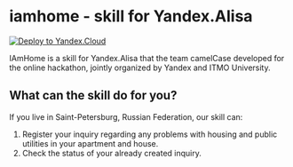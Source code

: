 # iamhome - skill for Yandex.Alisa
[![Deploy to Yandex.Cloud](https://github.com/yan-vei/iamhome/actions/workflows/deploy.yml/badge.svg)](https://github.com/yan-vei/iamhome/actions/workflows/deploy.yml)

IAmHome is a skill for Yandex.Alisa that the team camelCase developed for the online hackathon, jointly organized by Yandex and ITMO University.

## What can the skill do for you?
If you live in Saint-Petersburg, Russian Federation, our skill can:
1. Register your inquiry regarding any problems with housing and public utilities in your apartment and house.
2. Check the status of your already created inquiry.
